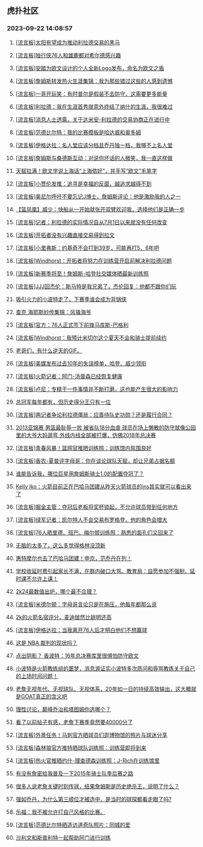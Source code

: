 ## 虎扑社区 
### 2023-09-22 14:08:57

1. [[流言板]太阳有望成为推动利拉德交易的黑马](https://bbs.hupu.com/62186929.html)

2. [[流言板]独行侠76人和雄鹿都对希尔德感兴趣](https://bbs.hupu.com/62187035.html)

3. [[流言板]安踏为欧文设计的个人全新Logo发布，命名为欧文之盾](https://bbs.hupu.com/62185312.html)

4. [[流言板]詹姆斯转发热火生涯集锦：我为那些错过这些的人感到遗憾](https://bbs.hupu.com/62185704.html)

5. [[流言板]一哥开玩笑：有时普尔是假装不去防守，这需要更多能量](https://bbs.hupu.com/62185339.html)

6. [[流言板]利拉德：我在生涯首秀就意外终结了纳什的生涯，我很难过](https://bbs.hupu.com/62186971.html)

7. [[流言板]消息人士透露，关于达米安-利拉德的交易协商正在进行中](https://bbs.hupu.com/62185726.html)

8. [[流言板]范德比尔特：我的比赛模板是哈达威和奥多姆](https://bbs.hupu.com/62187619.html)

9. [[流言板]伊格达拉：名人堂应该分档且乔丹独一档，我够不上名人堂](https://bbs.hupu.com/62187471.html)

10. [[流言板]詹姆斯与桑德斯互动：对说你坏话的人微笑，我一直这样做](https://bbs.hupu.com/62186502.html)

11. [天赋拉满！欧文学说上海话“上海侬好”，并手写“欧文”毛笔字](https://bbs.hupu.com/62184619.html)

12. [[流言板]小贾伦发推：追寻是幸福的反面，越追求越得不到](https://bbs.hupu.com/62184823.html)

13. [[流言板]奥尼尔呼吁不要忘记J博士，詹姆斯评论：他是激励我的人之一](https://bbs.hupu.com/62185177.html)

14. [【篮凤凰】威少：快船从一开始就张开双臂欢迎我，选择他们是正确一步](https://bbs.hupu.com/62187396.html)

15. [[流言板]记者：利拉德的实际情况自从7月1日以来就没有任何改变](https://bbs.hupu.com/62184612.html)

16. [[流言板]开拓者没有兴趣直接交易得到拉文](https://bbs.hupu.com/62186984.html)

17. [[流言板]小里弗斯：约基奇不会打到39岁，可能再打5、6年吧](https://bbs.hupu.com/62185001.html)

18. [[流言板]Windhorst：开拓者将努力在训练营开启前解决利拉德问题](https://bbs.hupu.com/62185181.html)

19. [[流言板]新赛季将至！詹姆斯-哈登社交媒体晒最新训练照](https://bbs.hupu.com/62186320.html)

20. [[流言板]JJJ回杰伦：斯马特是我兄弟了，杰伦回复：他都不跟你们玩](https://bbs.hupu.com/62186697.html)

21. [吸引火力的小波特走了，下赛季谁会成为背锅侠](https://bbs.hupu.com/62186093.html)

22. [查克 海耶斯妙传集锦：风骚海爷](https://bbs.hupu.com/62186117.html)

23. [[流言板]官方：76人正式签下前锋马库斯-巴格利](https://bbs.hupu.com/62186521.html)

24. [[流言板]Windhorst：我预计米切尔这个夏天不会和骑士提前续约](https://bbs.hupu.com/62185055.html)

25. [老哥们，有什么逆天的GIF。](https://bbs.hupu.com/62186566.html)

26. [[流言板]美媒发布过去10年的失误榜单，哈登、威少领衔](https://bbs.hupu.com/62183937.html)

27. [[流言板]火箭记者：阿门-汤普森已经恢复健康](https://bbs.hupu.com/62186909.html)

28. [[流言板]卢尼：专精于一件事情并不断打磨，这也能产生很大的影响力](https://bbs.hupu.com/62186232.html)

29. [总冠军每年都有，但历史得分王只有一位](https://bbs.hupu.com/62186019.html)

30. [[流言板]两记者争论利拉德僵局：应善待队史功勋？还是履行合同？](https://bbs.hupu.com/62184646.html)

31. [2013亚锦赛 男篮最耻辱一败 被省队18分血虐 球员在场上懒散的防守就像公园里的大爷大妈遛弯 外线内线全部被打爆，仿佛2018年总决赛](https://bbs.hupu.com/62185120.html)

32. [[流言板]青春风暴！篮网官推晒训练照：训练馆内氛围良好](https://bbs.hupu.com/62186559.html)

33. [[流言板]香农-夏普评字母哥：你在谈论球队天赋，却让兄弟占据名额](https://bbs.hupu.com/62183373.html)

34. [谁能告诉我，哪位巨星用詹姆斯骑士1.0的配置夺冠了？](https://bbs.hupu.com/62187397.html)

35. [Kelly Iko：火箭目前正在巴哈马团建从昨天火箭球员的ins其实就可以看出来了](https://bbs.hupu.com/62184970.html)

36. [[流言板]掘金主管：夺冠后老板将奖杯锁起，不允许球员带到任何地方](https://bbs.hupu.com/62183447.html)

37. [[流言板]绿军记者：凯尔特人不会交易布罗格登，他的角色会增大](https://bbs.hupu.com/62186193.html)

38. [[流言板]76人晒里德、班巴、梅尔顿训练照：熟悉的面孔们又回来了](https://bbs.hupu.com/62184719.html)

39. [无脑的太多了，这么多觉得格林没顶新](https://bbs.hupu.com/62187301.html)

40. [惠特摩尔也去了巴哈马团建！申京，范乔丹在列！](https://bbs.hupu.com/62185027.html)

41. [学校收延时费引起家长不满，在群内破口大骂。教育局：自愿参加不强制，延时课不允许上课！](https://bbs.hupu.com/62187511.html)

42. [2k24最数值出炉，哪个最不合理？](https://bbs.hupu.com/62186808.html)

43. [[流言板]米德尔顿：字母哥言论只是在施压，他每年都那么说](https://bbs.hupu.com/62185115.html)

44. [2k的火箭名宿评分，麦迪居然比姚明还高](https://bbs.hupu.com/62186654.html)

45. [[流言板]伊格达拉：当我离开76人后才明白他们不想赢球](https://bbs.hupu.com/62183375.html)

46. [这是  NBA  裁判的现状吗？](https://bbs.hupu.com/62185334.html)

47. [点出阴影？   香波特：16年总决赛库里很惧怕防守欧文](https://bbs.hupu.com/62187013.html)

48. [小波特是火箭教练组的噩梦，消息源证实小波特多次质问和辱骂教练关于自己的上场时间问题！](https://bbs.hupu.com/62185625.html)

49. [老詹无视年代、无视球队、无视体系，20年如一日的持续高效输出，这大概就是GOAT真正的含义吧](https://bbs.hupu.com/62187456.html)

50. [理性讨论，巅峰乔治和塔图姆你选哪个？](https://bbs.hupu.com/62187174.html)

51. [看了以前帖子有感，老詹下赛季竟然要40000分了](https://bbs.hupu.com/62186492.html)

52. [[流言板]外景任务！马刺官方晒球员们逛博物馆的照片与球迷分享](https://bbs.hupu.com/62186441.html)

53. [[流言板]森林狼官方推特晒球队训练照：训练营即将到来](https://bbs.hupu.com/62186717.html)

54. [[流言板]热火官推晒约什-理查德森训练照：J-Rich在训练馆里](https://bbs.hupu.com/62186922.html)

55. [有没有詹密给我普及一下2015年骑士队季后赛之路](https://bbs.hupu.com/62186786.html)

56. [很多人说老詹关键时刻传球，结果詹姆斯是历史绝杀王，说明了什么？](https://bbs.hupu.com/62187629.html)

57. [强如乔丹，为什么第三顺位才被选中，是当时的球探都看走眼了吗?](https://bbs.hupu.com/62185979.html)

58. [乐福：我不被允许打自己风格的比赛。](https://bbs.hupu.com/62187592.html)

59. [[流言板]范德比尔特晒造访道奇队照片：同城的爱](https://bbs.hupu.com/62186171.html)

60. [沙利文和斯普利特一起帮助阿门进行训练](https://bbs.hupu.com/62188136.html)

